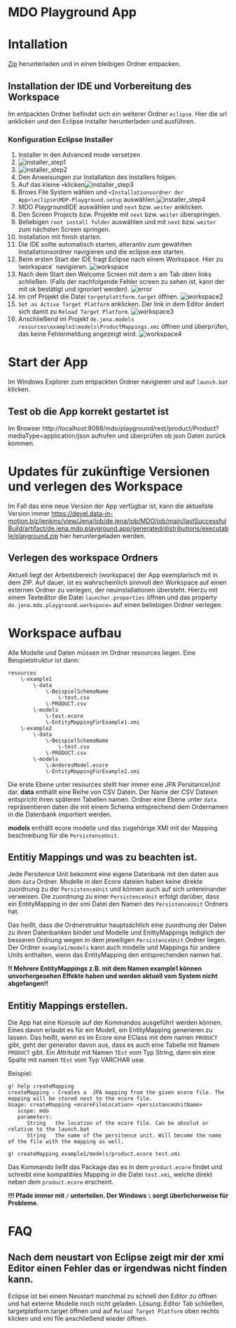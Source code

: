 # MDO Playground App

# Intallation

[Zip](https://devel.data-in-motion.biz/jenkins/view/Jena/job/de.jena/job/MDO/job/main/lastSuccessfulBuild/artifact/de.jena.mdo.playground.app/generated/distributions/executable/playground.zip) herunterladen und in einen bleibigen Ordner entpacken.

## Installation der IDE und Vorbereitung des Workspace

Im entpackten Ordner befindet sich ein weiterer Ordner `eclipse`. Hier die url anklicken und den Eclipse installer herunterladen und ausführen.

### Konfiguration Eclipse Installer

1. Installer in den Advanced mode versetzen
2. ![installer_step1](eclipse/images/installer_step1.png)
3. ![installer_step2](eclipse/images/installer_step2.png)
4. Den Anweisungen zur Installation des Installers folgen.
5. Auf das kleine `+`klicken![installer_step3](eclipse/images/installer_step3.png) 
6. Brows File System wählen und `<Installationsordner der App>\eclipse\MDP-Playground.setup` auswählen.![installer_step4](eclipse/images/installer_step4.png)
7. MDO PlaygroundIDE auswählen und `next` bzw. `weiter` anklicken.
8. Den Screen Projects bzw. Projekte mit `next` bzw. `weiter` überspringen.
9. Beliebigen `root install folder` auswählen und mit `next` bzw. `weiter` zum nächsten Screen springen.
10. Installation mit finish starten.
11. Die IDE sollte automatisch starten, alterantiv zum gewählten Installationsordner navigieren und die eclipse.exe starten.
12. Beim ersten Start der IDE fragt Eclipse nach einem Workspace. Hier zu <Installationsordner der App>\workspace` navigieren. ![workspace](eclipse/images/workspace.png)
13. Nach dem Start den Welcome Screen mit dem x am Tab oben links schließen. (Falls der nachfolgende Fehler screen zu sehen ist, kann der mit ok bestätigt und ignoriert werden). ![error](eclipse/images/workspace.png)
14. Im cnf Projekt die Datei `targetplattform.target` öffnen. ![workspace2](eclipse/images/error.png)
15. `Set as Active Target Platform` anklicken. Der link in dem Editor ändert sich damit zu `Reload Target Platform`. ![workspace3](eclipse/images/workspace3.png)
16. Anschließend im Projekt `de.jena.models` `resources\example1\models\ProductMappings.xmi` öffnen und überprüfen, das keine Fehlermeldung angezeigt wird. ![workspace4](eclipse/images/workspace4.png)

# Start der App

Im Windows Explorer zum entpackten Ordner navigieren und auf `launch.bat` klicken.

## Test ob die App korrekt gestartet ist

Im Browser http://localhost:8088/mdo/playground/rest/product/Product?mediaType=application/json aufrufen und überprüfen ob json Daten zurück kommen.

# Updates für zukünftige Versionen und verlegen des Workspace
Im Fall das eine neue Version der App verfügbar ist, kann die aktuellste Version immer https://devel.data-in-motion.biz/jenkins/view/Jena/job/de.jena/job/MDO/job/main/lastSuccessfulBuild/artifact/de.jena.mdo.playground.app/generated/distributions/executable/playground.zip hier heruntergeladen werden. 

## Verlegen des workspace Ordners
Aktuell liegt  der Arbeitsbereich (workspace) der App exemplarisch mit in dem ZIP. Auf dauer, ist es wahrscheinlich sinnvoll den Workspace auf einen externen Ordner zu verlegen, der neuinstallationen übersteht. Hierzu mit einem Texteditor die Datei `launcher.properties` öffnen und das property `de.jena.mdo.playground.workspace=` auf einen beliebigen Ordner verlegen. 

# Workspace aufbau

Alle Modelle und Daten müssen im Ordner resources liegen. Eine Beispielstruktur ist dann:
```
resources
	\-example1
		\-data
			\-BeispielSchemaName
				\-test.csv
			\-PRODUCT.csv
        \-models
        	\-test.ecore
        	\-EntityMappingFürExample1.xmi
	\-example2
		\-data
			\-BeispielSchemaName
				\-test.csv
			\-PRODUCT.csv
        \-models
        	\-AnderesModel.ecore
        	\-EntityMappingFürExample2.xmi			
```

Die erste Ebene unter resources stellt hier immer eine JPA PersitanceUnit dar. 
**data** enthällt eine Reihe von CSV Datein. Der Name der CSV Dateien entspricht ihren späteren Tabellen namen. Ordner eine Ebene unter `data` repräsentieren daten die mit einem Schema entsprechend dem Ordernamen in die Datenbank importiert werden.

**models** enthällt ecore modelle und das zugehörige XMI mit der Mapping beschreibung für die `PersistenceUnit`. 

## Entitiy Mappings und was zu beachten ist.

Jede Persitence Unit bekommt eine eigene Datenbank mit den daten aus dem `data` Ordner. Modelle in den Ecore dateien haben keine direkte zuordnung zu der `PersistenceUnit` und können auch auf sich untereinander verweisen. Die zuordnung zu einer `PersistenceUnit` erfolgt darüber, dass ein EntityMapping in der xmi Datei den Namen des `PersistenceUnit` Ordners hat. 

Das heißt, dass die Ordnerstruktur hauptsächlich eine zuordnung der Daten zu ihren Datenbanken bindet und Modelle und EnittyMappings lediglich der besseren Ordnung wegen in dem jeweiligen `PersistenceUnit` Ordner liegen. Der Ordner `example1/models` kann auch modelle und Mappings für andere Units enthalten, wenn das EntityMapping den entsprechenden namen hat.

**!! Mehrere EntityMappings z.B. mit dem Namen example1 können unvorhergesehen Effekte haben und werden aktuell vom System nicht abgefangen!!**

## Entitiy Mappings erstellen.

Die App hat eine Konsole auf der Kommandos ausgeführt werden können. Eines davon erlaubt es für ein Modell, ein EntityMapping generieren zu lassen. Das heißt, wenn es im Ecore eine EClass mit dem namen `PRODUCT` gibt, geht der generator davon aus, dass es auch eine Tabelle mit Namen `PRODUCT` gibt. Ein Attritubt mit Namen `TEst` vom Typ String, dann ein eine Spalte mit namen `TEst` vom Typ VARCHAR usw. 

Beispiel:

```
g! help createMapping
createMapping - Creates a  JPA mapping from the given ecore file. The mapping will be stored next to the ecore file.
Usage: createMapping <ecoreFileLocation> <persistanceUnitName>
   scope: mdo
   parameters:
      String   the location of the ecore file. Can be absolut or relative to the launch.bat
      String   the name of the persitence unit. Will become the name of the file with the mapping as well.

g! createMapping example1/models/product.ecore test.xmi
```

Das Kommando ließt das Package das es in dem `product.ecore` findet und schreibt eine kompatibles Mapping in die Datei `test.xmi`, welche direkt neben dem `product.ecore` erscheint.

**!!! Pfade immer mit `/` unterteilen. Der Windows `\` sorgt überlicherweise für Probleme.** 

# FAQ

## Nach dem neustart von Eclipse zeigt mir der xmi Editor einen Fehler das er irgendwas nicht finden kann.
Eclipse ist bei einem Neustart manchmal zu schnell den Editor zu öffnen und hat externe Modelle noch nicht geladen. Lösung: Editor Tab schließen, targetplatform.target öffnen und auf `Reload Target Platform` oben rechts klicken und xmi file anschließend wieder öffnen.

